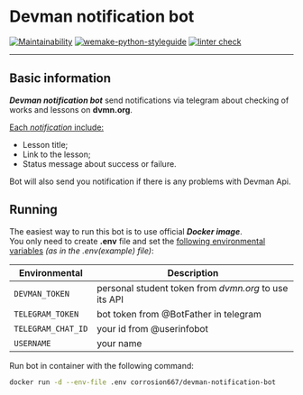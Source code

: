 # Devman notification bot

[![Maintainability](https://api.codeclimate.com/v1/badges/8af3731206254f254a6a/maintainability)](https://codeclimate.com/github/Corrosion667/devman-notification-bot/maintainability)
[![wemake-python-styleguide](https://img.shields.io/badge/style-wemake-000000.svg)](https://github.com/wemake-services/wemake-python-styleguide)
[![linter check](https://github.com/Corrosion667/devman-notification-bot/actions/workflows/linter-check.yml/badge.svg)](https://github.com/Corrosion667/devman-notification-bot/actions/workflows/linter-check.yml)

---

## Basic information

***Devman notification bot*** send notifications via telegram about checking of works and lessons on **dvmn.org**.

<ins>Each *notification* include:</ins>  
- Lesson title;
- Link to the lesson;
- Status message about success or failure.

Bot will also send you notification if there is any problems with Devman Api.

## Running

The easiest way to run this bot is to use official ***Docker image***.  
You only need to create **.env** file and set the <ins>following environmental variables</ins> *(as in the .env(example) file)*:  

| Environmental      | Description                                           |
|--------------------|-------------------------------------------------------|
| `DEVMAN_TOKEN`     | personal student token from *dvmn.org* to use its API |       
| `TELEGRAM_TOKEN`   | bot token from @BotFather in telegram                 |      
| `TELEGRAM_CHAT_ID` | your id from @userinfobot                             |
| `USERNAME`         | your name                                             |

Run bot in container with the following command:
```bash
docker run -d --env-file .env corrosion667/devman-notification-bot
```